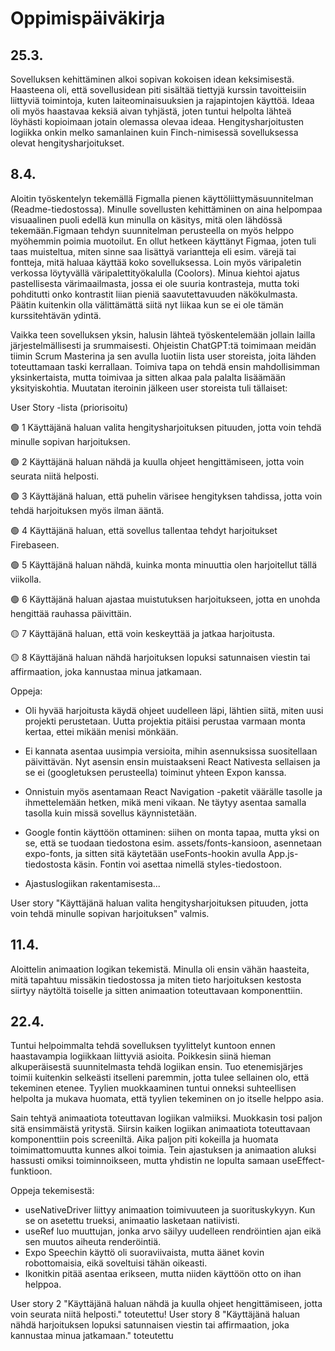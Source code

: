 # Oppimispäiväkirja

## 25.3.  
Sovelluksen kehittäminen alkoi sopivan kokoisen idean keksimisestä. Haasteena oli, että sovellusidean piti sisältää tiettyjä kurssin tavoitteisiin liittyviä toimintoja, kuten laiteominaisuuksien ja rajapintojen käyttöä. Ideaa oli myös haastavaa keksiä aivan tyhjästä, joten tuntui helpolta lähteä löyhästi kopioimaan jotain olemassa olevaa ideaa. Hengitysharjoitusten logiikka onkin melko samanlainen kuin Finch-nimisessä sovelluksessa olevat hengitysharjoitukset.

## 8.4.  

Aloitin työskentelyn tekemällä Figmalla pienen käyttöliittymäsuunnitelman (Readme-tiedostossa). Minulle sovellusten kehittäminen on aina helpompaa visuaalinen puoli edellä kun minulla on käsitys, mitä olen lähdössä tekemään.Figmaan tehdyn suunnitelman perusteella on myös helppo myöhemmin poimia muotoilut. En ollut hetkeen käyttänyt Figmaa, joten tuli taas muisteltua, miten sinne saa lisättyä variantteja eli esim. värejä tai fontteja, mitä haluaa käyttää koko sovelluksessa. Loin myös väripaletin verkossa löytyvällä väripalettityökalulla (Coolors). Minua kiehtoi ajatus pastellisesta värimaailmasta, jossa ei ole suuria kontrasteja, mutta toki pohditutti onko kontrastit liian pieniä saavutettavuuden näkökulmasta. Päätin kuitenkin olla välittämättä siitä nyt liikaa kun se ei ole tämän kurssitehtävän ydintä. 

Vaikka teen sovelluksen yksin, halusin lähteä työskentelemään jollain lailla järjestelmällisesti ja srummaisesti. Ohjeistin ChatGPT:tä toimimaan meidän tiimin Scrum Masterina ja sen avulla luotiin lista user storeista, joita lähden toteuttamaan taski kerrallaan. Toimiva tapa on tehdä ensin mahdollisimman yksinkertaista, mutta toimivaa ja sitten alkaa pala palalta lisäämään yksityiskohtia. Muutatan iteroinin jälkeen user storeista tuli tällaiset:

User Story -lista (priorisoitu)

🟢 1	Käyttäjänä haluan valita hengitysharjoituksen pituuden, jotta voin tehdä minulle sopivan harjoituksen.

🟢 2	Käyttäjänä haluan nähdä ja kuulla ohjeet hengittämiseen, jotta voin seurata niitä helposti.

🟢 3	Käyttäjänä haluan, että puhelin värisee hengityksen tahdissa, jotta voin tehdä harjoituksen myös ilman ääntä.

🟢 4	Käyttäjänä haluan, että sovellus tallentaa tehdyt harjoitukset Firebaseen.

🟢 5	Käyttäjänä haluan nähdä, kuinka monta minuuttia olen harjoitellut tällä viikolla.

🟢 6	Käyttäjänä haluan ajastaa muistutuksen harjoitukseen, jotta en unohda hengittää rauhassa päivittäin.

🟡 7	Käyttäjänä haluan, että voin keskeyttää ja jatkaa harjoitusta.

🟡 8	Käyttäjänä haluan nähdä harjoituksen lopuksi satunnaisen viestin tai affirmaation, joka kannustaa minua jatkamaan.


Oppeja:

- Oli hyvää harjoitusta käydä ohjeet uudelleen läpi, lähtien siitä, miten uusi projekti perustetaan. Uutta projektia pitäisi perustaa varmaan monta kertaa, ettei mikään menisi mönkään.

- Ei kannata asentaa uusimpia versioita, mihin asennuksissa suositellaan päivittävän. Nyt asensin ensin muistaakseni React Nativesta sellaisen ja se ei (googletuksen perusteella) toiminut yhteen Expon kanssa. 

- Onnistuin myös asentamaan React Navigation -paketit väärälle tasolle ja ihmettelemään hetken, mikä meni vikaan. Ne täytyy asentaa samalla tasolla kuin missä sovellus käynnistetään. 

- Google fontin käyttöön ottaminen: siihen on monta tapaa, mutta yksi on se, että se tuodaan tiedostona esim. assets/fonts-kansioon, asennetaan expo-fonts, ja sitten sitä käytetään useFonts-hookin avulla App.js-tiedostosta käsin. Fontin voi asettaa nimellä styles-tiedostoon. 

- Ajastuslogiikan rakentamisesta...

User story "Käyttäjänä haluan valita hengitysharjoituksen pituuden, jotta voin tehdä minulle sopivan harjoituksen" valmis. 

## 11.4.

Aloittelin animaation logikan tekemistä. Minulla oli ensin vähän haasteita, mitä tapahtuu missäkin tiedostossa ja miten tieto harjoituksen kestosta siirtyy näytöltä toiselle ja sitten animaation toteuttavaan komponenttiin.

## 22.4.

Tuntui helpoimmalta tehdä sovelluksen tyylittelyt kuntoon ennen haastavampia logiikkaan liittyviä asioita. Poikkesin siinä hieman alkuperäisestä suunnitelmasta tehdä logiikan ensin. Tuo etenemisjärjes toimii kuitenkin selkeästi itselleni paremmin, jotta tulee sellainen olo, että tekeminen etenee. Tyylien muokkaaminen tuntui onneksi suhteellisen helpolta ja mukava huomata, että tyylien tekeminen on jo itselle helppo asia.

Sain tehtyä animaatiota toteuttavan logiikan valmiiksi. Muokkasin tosi paljon sitä ensimmäistä yritystä. Siirsin kaiken logiikan animaatiota toteuttavaan komponenttiin pois screeniltä. Aika paljon piti kokeilla ja huomata toimimattomuutta kunnes alkoi toimia. Tein ajastuksen ja animaation aluksi hassusti omiksi toiminnoikseen, mutta yhdistin ne lopulta samaan useEffect-funktioon.

Oppeja tekemisestä:
- useNativeDriver liittyy animaation toimivuuteen ja suorituskykyyn. Kun se on asetettu trueksi, animaatio lasketaan natiivisti.
- useRef luo muuttujan, jonka arvo säilyy uudelleen rendröintien ajan eikä sen muutos aiheuta renderöintiä.
- Expo Speechin käyttö oli suoraviivaista, mutta äänet kovin robottomaisia, eikä soveltuisi tähän oikeasti.
- Ikonitkin pitää asentaa erikseen, mutta niiden käyttöön otto on ihan helppoa.

User story 2 "Käyttäjänä haluan nähdä ja kuulla ohjeet hengittämiseen, jotta voin seurata niitä helposti." toteutettu!
User story 8 "Käyttäjänä haluan nähdä harjoituksen lopuksi satunnaisen viestin tai affirmaation, joka kannustaa minua jatkamaan." toteutettu